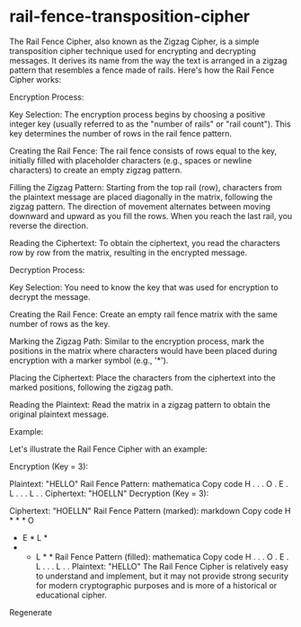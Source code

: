 # rail-fence-transposition-cipher
The Rail Fence Cipher, also known as the Zigzag Cipher, is a simple transposition cipher technique used for encrypting and decrypting messages. It derives its name from the way the text is arranged in a zigzag pattern that resembles a fence made of rails. Here's how the Rail Fence Cipher works:


Encryption Process:

Key Selection: The encryption process begins by choosing a positive integer key (usually referred to as the "number of rails" or "rail count"). This key determines the number of rows in the rail fence pattern.

Creating the Rail Fence: The rail fence consists of rows equal to the key, initially filled with placeholder characters (e.g., spaces or newline characters) to create an empty zigzag pattern.

Filling the Zigzag Pattern: Starting from the top rail (row), characters from the plaintext message are placed diagonally in the matrix, following the zigzag pattern. The direction of movement alternates between moving downward and upward as you fill the rows. When you reach the last rail, you reverse the direction.

Reading the Ciphertext: To obtain the ciphertext, you read the characters row by row from the matrix, resulting in the encrypted message.

Decryption Process:

Key Selection: You need to know the key that was used for encryption to decrypt the message.

Creating the Rail Fence: Create an empty rail fence matrix with the same number of rows as the key.

Marking the Zigzag Path: Similar to the encryption process, mark the positions in the matrix where characters would have been placed during encryption with a marker symbol (e.g., '*').

Placing the Ciphertext: Place the characters from the ciphertext into the marked positions, following the zigzag path.

Reading the Plaintext: Read the matrix in a zigzag pattern to obtain the original plaintext message.

Example:

Let's illustrate the Rail Fence Cipher with an example:

Encryption (Key = 3):

Plaintext: "HELLO"
Rail Fence Pattern:
mathematica
Copy code
H . . . O
. E . L .
. . L . .
Ciphertext: "HOELLN"
Decryption (Key = 3):

Ciphertext: "HOELLN"
Rail Fence Pattern (marked):
markdown
Copy code
H * * * O
* E * L *
* * L * *
Rail Fence Pattern (filled):
mathematica
Copy code
H . . . O
. E . L .
. . L . .
Plaintext: "HELLO"
The Rail Fence Cipher is relatively easy to understand and implement, but it may not provide strong security for modern cryptographic purposes and is more of a historical or educational cipher.






Regenerate
